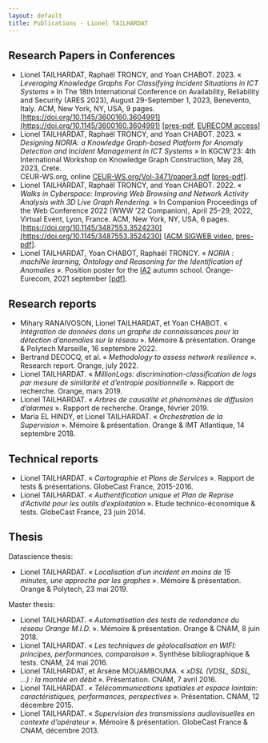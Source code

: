 ```yaml
---
layout: default
title: Publications - Lionel TAILHARDAT
---
```


## Research Papers in Conferences

* Lionel TAILHARDAT, Raphaël TRONCY, and Yoan CHABOT. 2023.
  « *Leveraging Knowledge Graphs For Classifying Incident Situations in ICT Systems* »
  In The 18th International Conference on Availability, Reliability and Security (ARES 2023), August 29-September 1, 2023, Benevento, Italy.
  ACM, New York, NY, USA, 9 pages.
  [https://doi.org/10.1145/3600160.3604991](https://doi.org/10.1145/3600160.3604991) [[pres-pdf](pubs/GRASEC-2023-noria-ad-pres.pdf), [EURECOM access](https://www.eurecom.fr/publication/7342)]
* Lionel TAILHARDAT, Raphaël TRONCY, and Yoan CHABOT. 2023.
  « *Designing NORIA: a Knowledge Graph-based Platform for Anomaly Detection and Incident Management in ICT Systems* »
  In KGCW'23: 4th International Workshop on Knowledge Graph Construction, May
  28, 2023, Crete.  
  CEUR-WS.org, online [CEUR-WS.org/Vol-3471/paper3.pdf](https://ceur-ws.org/Vol-3471/paper3.pdf) [[pres-pdf](pubs/KGCW-2023-noria-platform-pres.pdf)]. 
* Lionel TAILHARDAT, Raphaël TRONCY, and Yoan CHABOT. 2022.
  « *Walks in Cyberspace: Improving Web Browsing and Network Activity Analysis with 3D Live Graph Rendering.* »
  In Companion Proceedings of the Web Conference 2022 (WWW ’22 Companion), April 25–29, 2022, Virtual Event, Lyon, France.
  ACM, New York, NY, USA, 6 pages.
  [https://doi.org/10.1145/3487553.3524230](https://doi.org/10.1145/3487553.3524230) [[ACM SIGWEB video](https://www.youtube.com/watch?v=X9DxQZellTQ&t=2564s), [pres-pdf](pubs/TWC-2022-dynagraph-pres.pdf)].
* Lionel TAILHARDAT, Yoan CHABOT, Raphaël TRONCY. « *NORIA : machiNe learning, Ontology and Reasoning for the Identification of Anomalies* ». Position poster for the [IA2](https://ia2.gdria.fr/) autumn school. Orange-Eurecom, 2021 september [[pdf](pubs/IA2-2021-NORIA-POSTER.pdf)].

## Research reports

* Mihary RANAIVOSON, Lionel TAILHARDAT, et Yoan CHABOT. « *Intégration de données dans un graphe de connaissances pour la détection d’anomalies sur le réseau* ». Mémoire & présentation. Orange & Polytech Marseille, 16 septembre 2022.
* Bertrand DECOCQ, et al. « *Methodology to assess network resilience* ». Research report. Orange, july 2022.
* Lionel TAILHARDAT. « *MillionLogs: discrimination-classification de logs par mesure de similarité et d’entropie positionnelle* ». Rapport de recherche. Orange, mars 2019.
* Lionel TAILHARDAT. « *Arbres de causalité et phénomènes de diffusion d’alarmes* ». Rapport de recherche. Orange, février 2019.
* Maria EL HINDY, et Lionel TAILHARDAT. « *Orchestration de la Supervision* ». Mémoire & présentation. Orange & IMT Atlantique, 14 septembre 2018.

## Technical reports

* Lionel TAILHARDAT. « *Cartographie et Plans de Services* ». Rapport de tests & présentations. GlobeCast France, 2015-2016.
* Lionel TAILHARDAT. « *Authentification unique et Plan de Reprise d’Activité pour les outils d’exploitation* ». Etude technico-économique & tests. GlobeCast France, 23 juin 2014.

## Thesis

Datascience thesis:

* Lionel TAILHARDAT. « *Localisation d’un incident en moins de 15 minutes, une approche par les graphes* ». Mémoire & présentation. Orange & Polytech, 23 mai 2019.

Master thesis:

* Lionel TAILHARDAT. « *Automatisation des tests de redondance du réseau Orange M.I.D.* ». Mémoire & présentation. Orange & CNAM, 8 juin 2018.
* Lionel TAILHARDAT. « *Les techniques de géolocalisation en WIFI: principes, performances, comparaison* ». Synthèse bibliographique & tests. CNAM, 24 mai 2016.
* Lionel TAILHARDAT, et Arsène MOUAMBOUMA. « *xDSL (VDSL, SDSL, ...) : la montée en débit* ». Présentation. CNAM, 7 avril 2016.
* Lionel TAILHARDAT. « *Télécommunications spatiales et espace lointain: caractéristiques, performances, perspectives* ». Présentation. CNAM, 12 décembre 2015.
* Lionel TAILHARDAT. « *Supervision des transmissions audiovisuelles en contexte d’opérateur* ». Mémoire & présentation. GlobeCast France & CNAM, décembre 2013.
